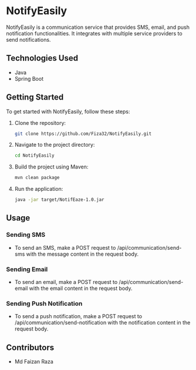 # NotifyEasily

NotifyEasily is a communication service that provides SMS, email, and push notification functionalities. It integrates with multiple service providers to send notifications.

## Technologies Used
- Java
- Spring Boot

## Getting Started
To get started with NotifyEasily, follow these steps:

1. Clone the repository:
   ```bash
   git clone https://github.com/Fiza32/NotifyEasily.git
   ```
2. Navigate to the project directory:
   ```bash
   cd NotifyEasily
   ```
3. Build the project using Maven:
   ```bash
   mvn clean package
   ```
4. Run the application:
   ```bash
   java -jar target/NotifEaze-1.0.jar
   ```

## Usage
### Sending SMS
- To send an SMS, make a POST request to /api/communication/send-sms with the message content in the request body.

### Sending Email
- To send an email, make a POST request to /api/communication/send-email with the email content in the request body.

### Sending Push Notification
- To send a push notification, make a POST request to /api/communication/send-notification with the notification content in the request body.

## Contributors
- Md Faizan Raza


